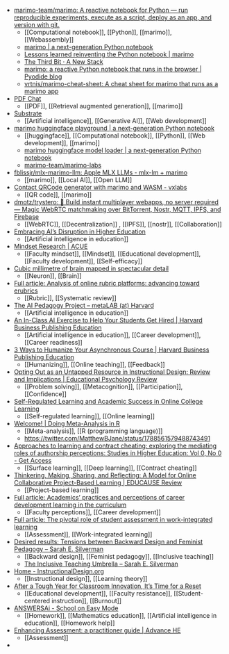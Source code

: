- [marimo-team/marimo: A reactive notebook for Python — run reproducible experiments, execute as a script, deploy as an app, and version with git.](https://github.com/marimo-team/marimo)
	- [[Computational notebook]], [[Python]], [[marimo]], [[Webassembly]]
	- [marimo | a next-generation Python notebook](https://marimo.io/)
	- [Lessons learned reinventing the Python notebook | marimo](https://marimo.io/blog/lessons-learned)
	- [The Third Bit · A New Stack](https://third-bit.com/2024/04/18/a-new-stack/)
	- [marimo: a reactive Python notebook that runs in the browser | Pyodide blog](https://blog.pyodide.org/posts/marimo/)
	- [vrtnis/marimo-cheat-sheet: A cheat sheet for marimo that runs as a marimo app](https://github.com/vrtnis/marimo-cheat-sheet)
- [PDF Chat](https://marimo.io/@public/pdf-chat)
	- [[PDF]], [[Retrieval augmented generation]], [[marimo]]
- [Substrate](https://www.substrate.run/)
	- [[Artificial intelligence]], [[Generative AI]], [[Web development]]
- [marimo huggingface playground | a next-generation Python notebook](https://marimo.app/?slug=tmk0k2)
	- [[huggingface]], [[Computational notebook]], [[Python]], [[Web development]], [[marimo]]
	- [marimo huggingface model loader | a next-generation Python notebook](https://marimo.app/?slug=ynxf6q)
	- [marimo-team/marimo-labs](https://github.com/marimo-team/marimo-labs)
- [fblissjr/mlx-marimo-llm: Apple MLX LLMs - mlx-lm + marimo](https://github.com/fblissjr/mlx-marimo-llm/tree/main)
	- [[marimo]], [[Local AI]], [[Open LLM]]
- [Contact QRCode generator with marimo and WASM - vxlabs](https://vxlabs.com/2024/03/02/contact-qrcode-generator-with-marimo-and-wasm/)
	- [[QR code]], [[marimo]]
- [dmotz/trystero: 🤝 Build instant multiplayer webapps, no server required — Magic WebRTC matchmaking over BitTorrent, Nostr, MQTT, IPFS, and Firebase](https://github.com/dmotz/trystero)
	- [[WebRTC]], [[Decentralization]] , [[IPFS]], [[nostr]], [[Collaboration]]
- [Embracing AI’s Disruption in Higher Education](https://evolllution.com/embracing-ais-disruption-in-higher-education?trk=feed_main-feed-card_reshare_feed-article-content)
	- [[Artificial intelligence in education]]
- [Mindset Research | ACUE](https://acue.org/mindset-research/)
	- [[Faculty mindset]], [[Mindset]], [[Educational development]], [[Faculty development]], [[Self-efficacy]]
- [Cubic millimetre of brain mapped in spectacular detail](https://www.nature.com/articles/d41586-024-01387-9)
	- [[Neuron]], [[Brain]]
- [Full article: Analysis of online rubric platforms: advancing toward erubrics](https://www.tandfonline.com/doi/full/10.1080/02602938.2024.2345657)
	- [[Rubric]], [[Systematic review]]
- [The AI Pedagogy Project – metaLAB (at) Harvard](https://aipedagogy.org/)
	- [[Artificial intelligence in education]]
- [An In-Class AI Exercise to Help Your Students Get Hired | Harvard Business Publishing Education](https://hbsp.harvard.edu/inspiring-minds/an-in-class-ai-exercise-to-help-your-students-get-hired?cid=email%7Cmarketo%7C2024-05-10-inspiring-minds-digest%7C46871126%7Cthought-lead-inspiring-minds%7Ceducator%7Cinspiring-minds-article%7Cmay2024&acctID=23159346&mkt_tok=ODU1LUFUWi0yOTQAAAGTASSXWnOuvw-I-wYMz3jOWQTXwWxGJNp45nT6TSMaC9WgLwqZ5nNRt_RxtVsVX-UNbjjor9nWQGHbaAgs2pIgnt-y6Osk9-KsuPGfNVqQK_xo)
	- [[Artificial intelligence in education]], [[Career development]], [[Career readiness]]
- [3 Ways to Humanize Your Asynchronous Course | Harvard Business Publishing Education](https://hbsp.harvard.edu/inspiring-minds/3-ways-to-humanize-online-asynchronous-courses?cid=email%7Cmarketo%7C2024-05-10-inspiring-minds-digest%7C46871126%7Cthought-lead-inspiring-minds%7Ceducator%7Cinspiring-minds-article%7Cmay2024&acctID=23159346&mkt_tok=ODU1LUFUWi0yOTQAAAGTASSXWuP4ibIsvRJJvv8m0-uLq21oIcqVwtSPmgxYaxP7p-E9b8j0iqFuh_tRbxP8v85itBllogZ__65vv8uYdE6HtoNtJUcHaShm34Gi0lI2)
	- [[Humanizing]], [[Online teaching]], [[Feedback]]
- [Opting Out as an Untapped Resource in Instructional Design: Review and Implications | Educational Psychology Review](https://link.springer.com/article/10.1007/s10648-024-09879-w?utm_source=dlvr.it&utm_medium=twitter)
	- [[Problem solving]], [[Metacognition]], [[Participation]], [[Confidence]]
- [Self-Regulated Learning and Academic Success in Online College Learning](https://link.springer.com/epdf/10.1007/s40299-023-00748-8?sharing_token=WwPgGaL7FOzTyHApERV7q_e4RwlQNchNByi7wbcMAY7MXOxA5Tfjc7h49fC-YHzmZgXF8WHWF3v_whLivx1f1iD42cSKRvX6vDlus07Xw1Q5MXoc0Z-MLKIqvMPHeI1S5FbtH1rvJ1RcXRs7LTjdJzEeqH0Zr7gfz2cpHnmbZ6c%3D)
	- [[Self-regulated learning]], [[Online learning]]
- [Welcome! | Doing Meta-Analysis in R](https://bookdown.org/MathiasHarrer/Doing_Meta_Analysis_in_R/)
	- [[Meta-analysis]], [[R (programming language)]]
	- https://twitter.com/MatthewBJane/status/1788561579488743491
- [Approaches to learning and contract cheating: exploring the mediating roles of authorship perceptions: Studies in Higher Education: Vol 0, No 0 - Get Access](https://www.tandfonline.com/doi/full/10.1080/03075079.2024.2352055)
	- [[Surface learning]], [[Deep learning]], [[Contract cheating]]
- [Thinkering, Making, Sharing, and Reflecting: A Model for Online Collaborative Project-Based Learning | EDUCAUSE Review](https://er.educause.edu/articles/2024/2/thinkering-making-sharing-and-reflecting-a-model-for-online-collaborative-project-based-learning)
	- [[Project-based learning]]
- [Full article: Academics’ practices and perceptions of career development learning in the curriculum](https://www.tandfonline.com/doi/full/10.1080/07294360.2024.2347621)
	- [[Faculty perceptions]], [[Career development]]
- [Full article: The pivotal role of student assessment in work-integrated learning](https://www.tandfonline.com/doi/full/10.1080/07294360.2022.2152981)
	- [[Assessment]], [[Work-integrated learning]]
- [Desired results: Tensions between Backward Design and Feminist Pedagogy – Sarah E. Silverman](https://sarahemilysilverman.com/2024/04/01/desired-results-tensions-between-backward-design-and-feminist-pedagogy/)
	- [[Backward design]], [[Feminist pedagogy]], [[Inclusive teaching]]
	- [The Inclusive Teaching Umbrella – Sarah E. Silverman](https://sarahemilysilverman.com/2024/04/09/the-inclusive-teaching-umbrella/)
- [Home - InstructionalDesign.org](https://www.instructionaldesign.org/)
	- [[Instructional design]], [[Learning theory]]
- [After a Tough Year for Classroom Innovation, It’s Time for a Reset](https://www.chronicle.com/article/after-a-tough-year-for-classroom-innovation-its-time-for-a-reset?trk=feed_main-feed-card_feed-article-content)
	- [[Educational development]], [[Faculty resistance]], [[Student-centered instruction]], [[Burnout]]
- [ANSWERSAi - School on Easy Mode](https://answersai.com/)
	- [[Homework]], [[Mathematics education]], [[Artificial intelligence in education]], [[Homework help]]
- [Enhancing Assessment: a practitioner guide | Advance HE](https://www.advance-he.ac.uk/knowledge-hub/enhancing-assessment-practitioner-guide)
	- [[Assessment]]
-